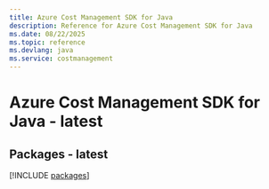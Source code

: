 ```yaml
---
title: Azure Cost Management SDK for Java
description: Reference for Azure Cost Management SDK for Java
ms.date: 08/22/2025
ms.topic: reference
ms.devlang: java
ms.service: costmanagement
---
```

# Azure Cost Management SDK for Java - latest
## Packages - latest
[!INCLUDE [packages](cost-management-index.md)]
